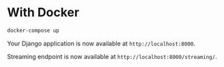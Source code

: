 # With Docker

```bash
docker-compose up
```

Your Django application is now available at `http://localhost:8000`.

Streaming endpoint is now available at `http://localhost:8000/streaming/`.



